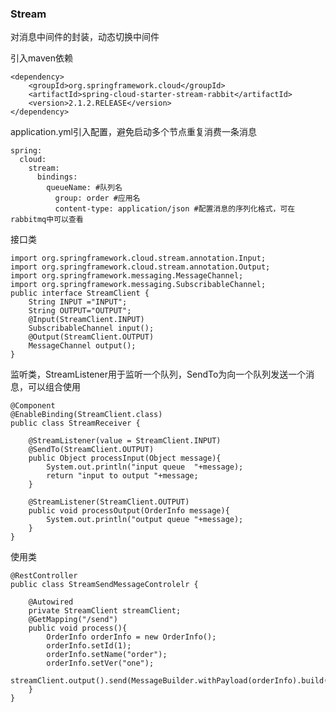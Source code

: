 ### Stream

对消息中间件的封装，动态切换中间件

引入maven依赖

    <dependency>
        <groupId>org.springframework.cloud</groupId>
        <artifactId>spring-cloud-starter-stream-rabbit</artifactId>
        <version>2.1.2.RELEASE</version>
    </dependency>
    
application.yml引入配置，避免启动多个节点重复消费一条消息

    spring:
      cloud:
        stream:
          bindings:
            queueName: #队列名
              group: order #应用名
              content-type: application/json #配置消息的序列化格式，可在rabbitmq中可以查看
              
接口类

    import org.springframework.cloud.stream.annotation.Input;
    import org.springframework.cloud.stream.annotation.Output;
    import org.springframework.messaging.MessageChannel;
    import org.springframework.messaging.SubscribableChannel;
    public interface StreamClient {
        String INPUT ="INPUT";
        String OUTPUT="OUTPUT";
        @Input(StreamClient.INPUT)
        SubscribableChannel input();
        @Output(StreamClient.OUTPUT)
        MessageChannel output();
    }

监听类，StreamListener用于监听一个队列，SendTo为向一个队列发送一个消息，可以组合使用

    @Component
    @EnableBinding(StreamClient.class)
    public class StreamReceiver {
    
        @StreamListener(value = StreamClient.INPUT)
        @SendTo(StreamClient.OUTPUT)
        public Object processInput(Object message){
            System.out.println("input queue  "+message);
            return "input to output "+message;
        }
    
        @StreamListener(StreamClient.OUTPUT)
        public void processOutput(OrderInfo message){
            System.out.println("output queue "+message);
        }
    }

使用类

    @RestController
    public class StreamSendMessageControlelr {
    
        @Autowired
        private StreamClient streamClient;
        @GetMapping("/send")
        public void process(){
            OrderInfo orderInfo = new OrderInfo();
            orderInfo.setId(1);
            orderInfo.setName("order");
            orderInfo.setVer("one");
            streamClient.output().send(MessageBuilder.withPayload(orderInfo).build());
        }
    }